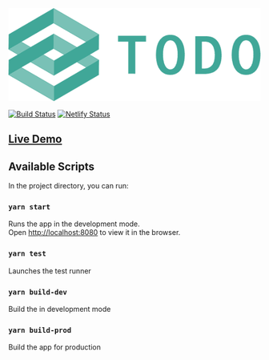 ![picture](./src/assets/img/logo.png)

[![Build Status](https://travis-ci.org/ZakZubair/todo.svg?branch=master)](https://travis-ci.org/ZakZubair/todo)
[![Netlify Status](https://api.netlify.com/api/v1/badges/1a9ff739-8656-445b-99b6-66aa99564cb0/deploy-status)](https://app.netlify.com/sites/todo-list-by-zak/deploys)

## [Live Demo](https://todo-list-by-zak.netlify.com/)


## Available Scripts

In the project directory, you can run:

### `yarn start`

Runs the app in the development mode.<br />
Open [http://localhost:8080](http://localhost:8080) to view it in the browser.

### `yarn test`

Launches the test runner

### `yarn build-dev`

Build the in development mode

### `yarn build-prod`

Build the app for production
